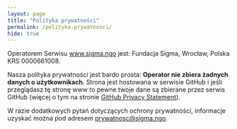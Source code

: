 ```yaml
---
layout: page
title: "Polityka prywatności"
permalink: /polityka-prywatnosci/
hide: true
---
```


Operatorem Serwisu www.sigma.ngo jest:
Fundacja Sigma,
Wrocław,
Polska
KRS 0000661008.

Nasza polityka prywatności jest bardo prosta: **Operator nie zbiera żadnych danych o użytkownikach**.  Strona jest hostowana w serwisie GitHub i jeśli przeglądasz tę stronę www to pewne twoje dane są zbierane przez serwis GitHub (więcej o tym na stronie [GitHub Privacy Statement](https://help.github.com/articles/github-privacy-statement/)).

W razie dodatkowych pytań dotyczących ochrony prywatności, informacje uzyskać można pod adresem prywatnosc@sigma.ngo.
